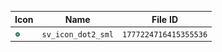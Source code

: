| Icon | Name | File ID |
| ---  | ---  | ---     |
| ![](sv_icon_dot2_sml.png) | `sv_icon_dot2_sml` | `1777224716415355536` |

